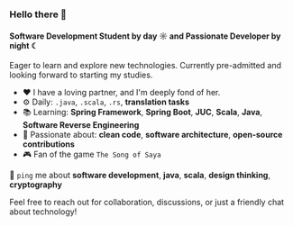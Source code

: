 ### Hello there 👋

#### Software Development Student by day ☼ and Passionate Developer by night ☾

Eager to learn and explore new technologies. Currently pre-admitted and looking forward to starting my studies.

- ❤️  I have a loving partner, and I'm deeply fond of her.
- ⚙️  Daily: `.java`, `.scala`, `.rs`, **translation tasks**
- 📚  Learning: **Spring Framework**, **Spring Boot**, **JUC**, **Scala**, **Java**, **Software Reverse Engineering**
- 💅  Passionate about: **clean code**, **software architecture**, **open-source contributions**
- 🎮  Fan of the game `The Song of Saya`

💬 `ping` me about **software development**, **java**, **scala**, **design thinking**, **cryptography**

Feel free to reach out for collaboration, discussions, or just a friendly chat about technology!
